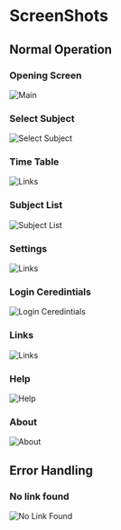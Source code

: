 # ScreenShots
## Normal Operation
### Opening Screen    
![Main](/screenshots/Main.png)
<br>
### Select Subject
![Select Subject](/screenshots/Select%20Subject.png)
<br>
### Time Table
![Links](/screenshots/Time%20Table.png)
<br>
### Subject List
![Subject List](/screenshots/Subject%20List.png)
<br>
### Settings
![Links](/screenshots/Settings.png)
<br>
### Login Ceredintials
![Login Ceredintials](/screenshots/Login%20Ceredintials.png)
<br>
### Links
![Links](/screenshots/Links.png)
<br>
### Help
![Help](/screenshots/Help.png)
<br>
### About
![About](/screenshots/About.png)
<br>
## Error Handling 
### No link found
![No Link Found](/screenshots/No%20link%20found.png)
<br>
